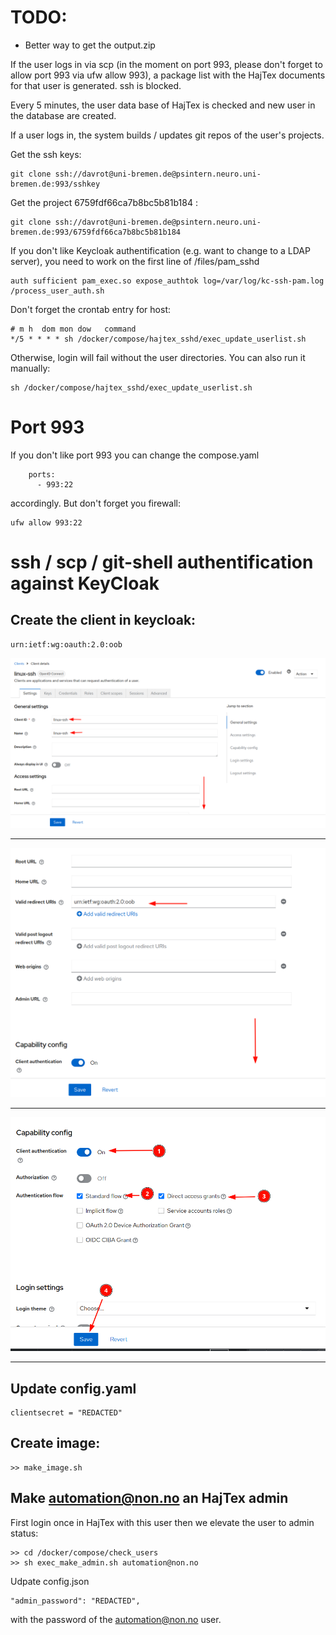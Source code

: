 # TODO:
* Better way to get the output.zip


If the user logs in via scp (in the moment on port 993, please don't forget to allow port 993 via ufw allow 993), a package list with the HajTex documents for that user is generated. ssh is blocked. 

Every 5 minutes, the user data base of HajTex is checked and new user in the database are created. 

If a user logs in, the system builds / updates git repos of the user's projects. 

Get the ssh keys:

```
git clone ssh://davrot@uni-bremen.de@psintern.neuro.uni-bremen.de:993/sshkey
```

Get the project 6759fdf66ca7b8bc5b81b184 :

```
git clone ssh://davrot@uni-bremen.de@psintern.neuro.uni-bremen.de:993/6759fdf66ca7b8bc5b81b184
```


If you don't like Keycloak authentification (e.g. want to change to a LDAP server), you need to work on the first line of /files/pam_sshd

```
auth sufficient pam_exec.so expose_authtok log=/var/log/kc-ssh-pam.log /process_user_auth.sh
```

Don't forget the crontab entry for host:

```
# m h  dom mon dow   command
*/5 * * * * sh /docker/compose/hajtex_sshd/exec_update_userlist.sh
```

Otherwise, login will fail without the user directories. You can also run it manually:
```
sh /docker/compose/hajtex_sshd/exec_update_userlist.sh
```
# Port 993

If you don't like port 993 you can change the compose.yaml
```    
    ports:
      - 993:22
```
accordingly. But don't forget you firewall:

```    
ufw allow 993:22
```

# ssh / scp / git-shell authentification against KeyCloak

## Create the client in keycloak:

```
urn:ietf:wg:oauth:2.0:oob
```

![A](01.png)

---

![B](02.png)

---

![C](03.png)

---


## Update config.yaml

```
clientsecret = "REDACTED"
```

## Create image:

```
>> make_image.sh
```

## Make automation@non.no an HajTex admin

First login once in HajTex with this user then we elevate the user to admin status:

```
>> cd /docker/compose/check_users
>> sh exec_make_admin.sh automation@non.no
```

Udpate config.json
```
"admin_password": "REDACTED",
```
with the password of the automation@non.no user.
